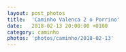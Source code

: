 ```yaml
---
layout: post_photos
title:  'Caminho Valenca 2 o Porrino'
date:   2018-02-13 20:00:00 +0100
category: caminho
photos: 'photos/caminho/2018-02-13'
---
```


